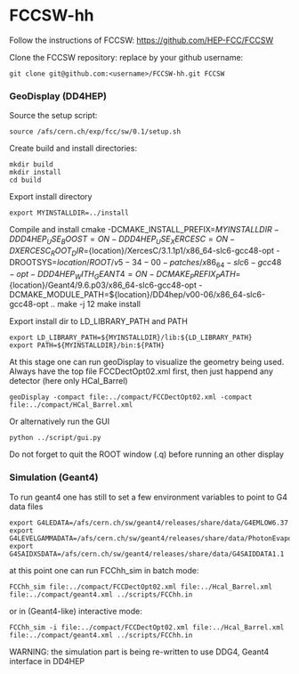 FCCSW-hh
==================

Follow the instructions of FCCSW: https://github.com/HEP-FCC/FCCSW

Clone the FCCSW repository: replace <username> by your github username:

    git clone git@github.com:<username>/FCCSW-hh.git FCCSW 


### GeoDisplay (DD4HEP)

Source the setup script:

    source /afs/cern.ch/exp/fcc/sw/0.1/setup.sh


Create build and install directories:

    mkdir build
    mkdir install
    cd build


Export install directory 

    export MYINSTALLDIR=../install

Compile and install
    cmake -DCMAKE_INSTALL_PREFIX=${MYINSTALLDIR}  -DDD4HEP_USE_BOOST=ON -DDD4HEP_USE_XERCESC=ON -DXERCESC_ROOT_DIR=${location}/XercesC/3.1.1p1/x86_64-slc6-gcc48-opt -DROOTSYS=${location}/ROOT/v5-34-00-patches/x86_64-slc6-gcc48-opt -DDD4HEP_WITH_GEANT4=ON -DCMAKE_PREFIX_PATH=${location}/Geant4/9.6.p03/x86_64-slc6-gcc48-opt -DCMAKE_MODULE_PATH=${location}/DD4hep/v00-06/x86_64-slc6-gcc48-opt ..
    make -j 12
    make install

Export install dir to LD_LIBRARY_PATH and PATH

    export LD_LIBRARY_PATH=${MYINSTALLDIR}/lib:${LD_LIBRARY_PATH}
    export PATH=${MYINSTALLDIR}/bin:${PATH}


At this stage one can run geoDisplay to visualize the geometry being used. Always have the top file FCCDectOpt02.xml first, then just happend any detector (here only HCal_Barrel)

    geoDisplay -compact file:../compact/FCCDectOpt02.xml -compact file:../compact/HCal_Barrel.xml


Or alternatively run the GUI

    python ../script/gui.py

Do not forget to quit the ROOT window (.q) before running an other display


### Simulation (Geant4)

To run geant4 one has still to set a few environment variables to point to G4 data files

    export G4LEDATA=/afs/cern.ch/sw/geant4/releases/share/data/G4EMLOW6.37
    export G4LEVELGAMMADATA=/afs/cern.ch/sw/geant4/releases/share/data/PhotonEvaporation3.1
    export  G4SAIDXSDATA=/afs/cern.ch/sw/geant4/releases/share/data/G4SAIDDATA1.1  

at this point one can run FCChh_sim in batch mode:

    FCChh_sim file:../compact/FCCDectOpt02.xml file:../Hcal_Barrel.xml file:../compact/geant4.xml ../scripts/FCChh.in

or in (Geant4-like) interactive mode:

    FCChh_sim -i file:../compact/FCCDectOpt02.xml file:../Hcal_Barrel.xml file:../compact/geant4.xml ../scripts/FCChh.in


WARNING: the simulation part is being re-written to use DDG4, Geant4 interface in DD4HEP
